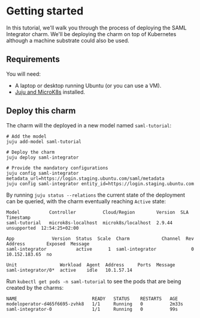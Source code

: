 # Getting started

In this tutorial, we'll walk you through the process of deploying the SAML Integrator charm. We'll be deploying the charm on top of Kubernetes although a machine substrate could also be used.

## Requirements

You will need:

* A laptop or desktop running Ubuntu (or you can use a VM).
* [Juju and MicroK8s](https://documentation.ubuntu.com/juju/3.6/tutorial/#prepare-your-cloud) installed.

## Deploy this charm

The charm will the deployed in a new model named `saml-tutorial`:

```
# Add the model
juju add-model saml-tutorial

# Deploy the charm
juju deploy saml-integrator

# Provide the mandatory configurations
juju config saml-integrator metadata_url=https://login.staging.ubuntu.com/saml/metadata
juju config saml-integrator entity_id=https://login.staging.ubuntu.com

```

By running `juju status --relations` the current state of the deployment can be queried, with the charm eventually reaching `Active` state:
```
Model           Controller          Cloud/Region        Version  SLA          Timestamp
saml-tutorial   microk8s-localhost  microk8s/localhost  2.9.44   unsupported  12:54:25+02:00

App              Version  Status  Scale  Charm            Channel  Rev  Address        Exposed  Message
saml-integrator           active      1  saml-integrator             0  10.152.183.65  no       

Unit                Workload  Agent  Address     Ports  Message
saml-integrator/0*  active    idle   10.1.57.14    

```

Run `kubectl get pods -n saml-tutorial` to see the pods that are being created by the charms:
```
NAME                            READY   STATUS    RESTARTS   AGE
modeloperator-d465f6695-zvhk8   1/1     Running   0          2m33s
saml-integrator-0               1/1     Running   0          99s

```
